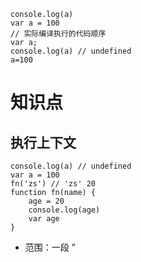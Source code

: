 ```
console.log(a)
var a = 100
// 实际编译执行的代码顺序
var a;
console.log(a) // undefined
a=100
```

# 知识点

## 执行上下文

```
console.log(a) // undefined
var a = 100
fn('zs') // 'zs' 20
function fn(name) {
    age = 20
    console.log(age)
    var age
}
```

- 范围：一段 ”<script>“ 或者一个函数
- 全局： 变量定义、函数声明
- 函数：变量定义、函数声明、this、arguments  
  注意函数声明和函数表达式的区别

## this

this 要在执行时才能确认值，定义时无法确认

```
var a = {
    name: 'A',
    fn: function(){
        console.log(this.name)
    }
}
a.fn() // this===a
a.fn.call({name:'B'}) // this==={name:'B'}
var fn1 = a.fn
fn1() // this===window
```

## this 应用场景

- 作为构造函数执行

```
function Foo(name){
    // this={}
    this.name = name
    // return this
}
var f = new Foo('zs')
```

- 作为对象属性执行

```
var obj={
    name: 'A',
    printName: function(){
        console.log(this.name)
    }
}
obj.printName() // this===obj
```

- 作为普通函数执行

```
function fn(){
    console.log(this)
}
fn()
```

- call apply bind

```
function fn1(name,age){
    alert(name)
    console.log(this)
}
fn1.call({x:100},'zs',20) // this === {x:100}

var fn2 = function(name,age){
    alert(name)
    console.log(this)
}.bind({y:200})
fn2('zs',20)  // this==={y:200}
```

## 作用域

> JS 中作用域有：全局作用域、函数作用域。没有块作用域的概念。ECMAScript 6(简称 ES6)中新增了块级作用域。
> 块作用域由 { } 包括，if 语句和 for 语句里面的{ }也属于块作用域。

[JS 中的块级作用域，var、let、const 三者的区别](https://blog.csdn.net/hot_cool/article/details/78302673)

## 作用域链

```
var a = 100
function fn(){
    var b=200
    //当前作用域没有定义的变量，即"自由变量"
    console.log(a) // 变量a在全局定义的，所以a的父级作用域就是全局作用域
    console.log(b)
}
fn()
```

---

```
var a = 100
function F1(){
    var b = 200
    function F2() {
        var c = 300
        console.log(a) // a 是自由变量去父级作用域（F1()）找a没有，再去F1()的父级作用域（全局作用域）找,这样形成作用域链
        console.log(b) // b 是自由变量
        console.log(c)
    }
    F2() // F2()在F1()中定义的，所以F2()的父级作用域是F1()
}
F1()
```

## 闭包

[MDN 对闭包的解释](https://developer.mozilla.org/zh-CN/docs/Web/JavaScript/Closures)

> 它由两部分构成：函数，以及创建该函数的环境。环境由闭包创建时在作用域中的任何局部变量组成。
> 个人认为，理解闭包的关键在于：外部函数调用之后其变量对象本应该被销毁，但闭包的存在使我们仍然可以访问外部函数的变量对象，这就是闭包的重要概念。

### 闭包运行示例

```
function outer() {
    var a =1; // 定义一个内部变量
    return function() {
        return a; // 返回a变量值
    }
}
var b = outer()
console.log(b())
```

> 创建闭包最常见方式就是在一个函数内部创建另一个函数。

```
function func(){
    var a=1,b=2;
    function closure(){ // 闭包
        return a+b; // 返回a+b的值
    }
    return closure; // 返回闭包函数
}
```

闭包的作用域链包含着它自己的作用域，以及包含它的函数的作用域和全局作用域。

> 通常，函数的作用域及其所有变量都会在函数执行结束后被销毁。但是，在创建了一个闭包以后，这个函数的作用域就会一直保存到闭包不存在为止。

```
function makeAdder(x) {
    return function(y){
        return x + y;
    };
}
var add5 = makeAdder(5);
var add10 = makeAdder(10);

console.log(add5(2)); // 7
console.log(add10(2)); // 12

// 释放对闭包的引用
add5 = null
add10 = null
```

> 从上述代码可以看到 add5 和 add10 都是闭包。它们共享相同的函数定义，但是保存了不同的环境。在 add5 的环境中，x 为 5。而在 add10 中，x 则为 10。最后通过 null 释放了 add5 和 add10 对闭包的引用。
> 在 javascript 中，如果一个对象不再被引用，那么这个对象就会被垃圾回收机制回收；如果两个对象互相引用，而不再被第 3 者所引用，那么这两个互相引用的对象也会被回收。

[面试官问我：什么是 JavaScript 闭包，我该如何回答？](https://www.jianshu.com/p/102e44f35b3b)

> 理解闭包的关键在于：外部函数调用之后其变量对象本应该被销毁，但闭包的存在使我们仍然可以访问外部函数的变量对象，这就是闭包的重要概念。

### 闭包的使用场景

- 函数作为返回值

```
function F1(){
    var a = 100;
    return function() { // 定义在F1()作用域中
        console.log(a)
    }
}
var f1 = F1()
var a = 200
f1() // 100 如果F1()中没有定义变量a，那么这里打印出的是200
```

- 函数作为参数传递

```
function F1() {
    var a = 100
    return function () {
        console.log(a) // 自由变量，父作用域寻找
    }
}
var f1 = F1()
function F2(fn) {
    var a = 200
    fn()
}
F2(f1) // 100 如果F1()中没有定义变量a，那么这里打印出的是200
```

# 题目

## 说一下对变量提升的理解

> 记住声明会提升到作用域顶端。
> console.log(a)
> var a = 2;

b = 3;
var b;
console.log(b)
a 与 b 都进行了声明，代码执行的过程中先打印 a ,因为 a 只是声明了还没有赋值，所以结果是 undefined。后打印 b ，因为 b 的赋值在打印的前面，所以结果是 3.
之所以用就是因为容错性好，弥补弱类型语言的缺陷

## 说明 this 几种不同的使用场景

## 创建 10 个<a>标签，点击的时候弹出来对应的序号

```
for(var i=0;i<10;i++){
   (function(i){
        var a = document.createElement('a')
        a.innerHTML = i
        a.onclick=function(){
            event.preventDefault()
            alert(i)
        }
        document.body.appendChild(a)
   })(i)
}
立即执行函数的作用：
不必为函数命名，避免了污染全局变量
立即执行函数内部形成了一个单独的作用域，可以封装一些外部无法读取的私有变量
封装变量
总而言之：立即执行函数会形成一个单独的作用域，我们可以封装一些临时变量或者局部变量，避免污染全局变量

链接：https://www.jianshu.com/p/b10b6e93ddec
来源：简书
```

## 如何理解作用域

> 一个变量可以被使用的最大范围

## 实际开发中闭包的应用

> 实际开发中闭包主要用于封装变量，收敛权限

```
function isFirstLoad() {
    var _list = []
    return function (id) {
        if(_list.indexOf(id) >= 0){
            return false
        }else {
            _list.push(id)
            return true
        }
    }
}
// 使用
var firstLoad = isFirstLoad()
firstLoad(10) // true
firstLoad(10) // false
firstLoad(20) // true
//
```

